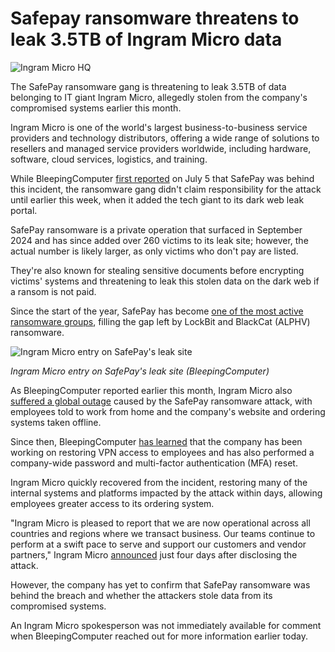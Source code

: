 # Safepay ransomware threatens to leak 3.5TB of Ingram Micro data

![Ingram Micro HQ](https://www.bleepstatic.com/content/hl-images/2025/07/04/ingram-micro-hq.jpg)

The SafePay ransomware gang is threatening to leak 3.5TB of data belonging to IT giant Ingram Micro, allegedly stolen from the company's compromised systems earlier this month.

Ingram Micro is one of the world's largest business-to-business service providers and technology distributors, offering a wide range of solutions to resellers and managed service providers worldwide, including hardware, software, cloud services, logistics, and training.

While BleepingComputer [first reported](https://www.bleepingcomputer.com/news/security/ingram-micro-outage-caused-by-safepay-ransomware-attack/) on July 5 that SafePay was behind this incident, the ransomware gang didn't claim responsibility for the attack until earlier this week, when it added the tech giant to its dark web leak portal.

SafePay ransomware is a private operation that surfaced in September 2024 and has since added over 260 victims to its leak site; however, the actual number is likely larger, as only victims who don't pay are listed.

They're also known for stealing sensitive documents before encrypting victims' systems and threatening to leak this stolen data on the dark web if a ransom is not paid.

Since the start of the year, SafePay has become [one of the most active ransomware groups](https://www.acronis.com/en-sg/tru/posts/safepay-ransomware-the-fast-rising-threat-targeting-msps/), filling the gap left by LockBit and BlackCat (ALPHV) ransomware.

![Ingram Micro entry on SafePay's leak site](https://www.bleepstatic.com/images/news/u/1109292/2025/Ingram_Micro_on_SafePay_leak_site.jpg)

_Ingram Micro entry on SafePay's leak site (BleepingComputer)_

As BleepingComputer reported earlier this month, Ingram Micro also [suffered a global outage](https://www.bleepingcomputer.com/news/security/ingram-micro-outage-caused-by-safepay-ransomware-attack/) caused by the SafePay ransomware attack, with employees told to work from home and the company's website and ordering systems taken offline.

Since then, BleepingComputer [has learned](https://www.bleepingcomputer.com/news/security/ingram-micro-starts-restoring-systems-after-ransomware-attack/) that the company has been working on restoring VPN access to employees and has also performed a company-wide password and multi-factor authentication (MFA) reset.

Ingram Micro quickly recovered from the incident, restoring many of the internal systems and platforms impacted by the attack within days, allowing employees greater access to its ordering system.

"Ingram Micro is pleased to report that we are now operational across all countries and regions where we transact business. Our teams continue to perform at a swift pace to serve and support our customers and vendor partners," Ingram Micro [announced](https://www.ingrammicro.com/en-us/information) just four days after disclosing the attack.

However, the company has yet to confirm that SafePay ransomware was behind the breach and whether the attackers stole data from its compromised systems.

An Ingram Micro spokesperson was not immediately available for comment when BleepingComputer reached out for more information earlier today.